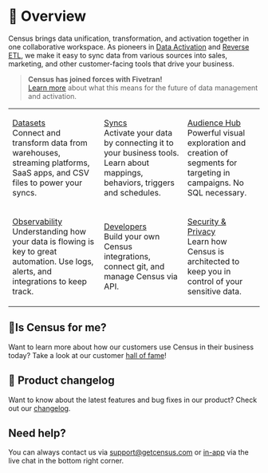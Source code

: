 # 🦩 Overview

Census brings data unification, transformation, and activation together in one collaborative workspace. As pioneers in [Data Activation](https://www.getcensus.com/blog/what-is-data-activation) and [Reverse ETL](https://www.getcensus.com/blog/what-is-reverse-etl), we make it easy to sync data from various sources into sales, marketing, and other customer-facing tools that drive your business.

> **Census has joined forces with Fivetran!** \
> [Learn more](https://www.getcensus.com/blog/census-joins-forces-with-fivetran) about what this means for the future of data management and activation.

|                                                                                                                                                                                   |                                                                                                                                                                      |                                                                                                                                                           |
| --------------------------------------------------------------------------------------------------------------------------------------------------------------------------------- | -------------------------------------------------------------------------------------------------------------------------------------------------------------------- | --------------------------------------------------------------------------------------------------------------------------------------------------------- |
| <p><a href="datasets/overview.md">Datasets</a><br>Connect and transform data from warehouses, streaming platforms, SaaS apps, and CSV files to power your syncs.</p>              | <p><a href="syncs/overview.md">Syncs</a><br>Activate your data by connecting it to your business tools. Learn about mappings, behaviors, triggers and schedules.</p> | <p><a href="audience-hub/">Audience Hub</a><br>Powerful visual exploration and creation of segments for targeting in campaigns. No SQL necessary.</p>     |
| <p><a href="syncs/sync-monitoring/">Observability</a><br>Understanding how your data is flowing is key to great automation. Use logs, alerts, and integrations to keep track.</p> | <p><a href="misc/developers/">Developers</a><br>Build your own Census integrations, connect git, and manage Census via API.</p>                                      | <p><a href="misc/security-and-privacy/">Security &#x26; Privacy</a><br>Learn how Census is architected to keep you in control of your sensitive data.</p> |

## 🧞Is Census for me?

Want to learn more about how our customers use Census in their business today? Take a look at our customer [hall of fame](https://www.getcensus.com/customers)!

## 🎊 Product changelog

Want to know about the latest features and bug fixes in our product? Check out our [changelog](https://whatsnew.getcensus.com/).

## Need help?

You can always contact us via support@getcensus.com or [in-app](https://app.getcensus.com) via the live chat in the bottom right corner.
